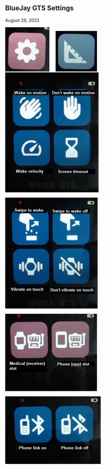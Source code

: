 ## BlueJay GTS Settings  
August 26, 2022  

![](./images/bj_stngs_slngs.png)  &nbsp; &nbsp;  ![](./images/bj_stngs_ruler.png)  &nbsp; &nbsp;  ![](./images/bj_stngs_motion.png)  
  
![](./images/bj_stngs_touch.png)  
  
![](./images/bj_stngs_slots.png)  
  
![](./images/bj_stngs_phonelink.png)  
  
